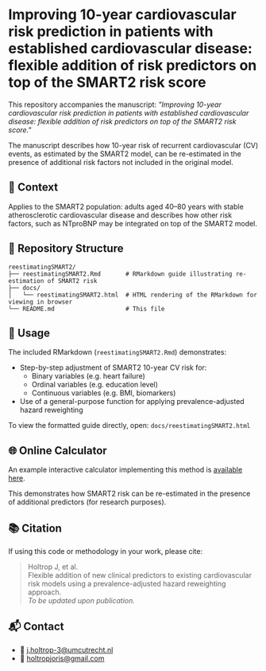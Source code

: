 # Improving 10-year cardiovascular risk prediction in patients with established cardiovascular disease: flexible addition of risk predictors on top of the SMART2 risk score

This repository accompanies the manuscript: *"Improving 10-year cardiovascular risk prediction in patients with established cardiovascular disease: flexible addition of risk predictors on top of the SMART2 risk score."*

The manuscript describes how 10-year risk of recurrent cardiovascular (CV) events, as estimated by the SMART2 model, can be re-estimated in the presence of additional risk factors not included in the original model.

## 📌 Context

Applies to the SMART2 population: adults aged 40–80 years with stable atherosclerotic cardiovascular disease and describes how other risk factors, such as NTproBNP may be integrated on top of the SMART2 model.

## 📂 Repository Structure

```
reestimatingSMART2/
├── reestimatingSMART2.Rmd       # RMarkdown guide illustrating re-estimation of SMART2 risk
├── docs/
│   └── reestimatingSMART2.html  # HTML rendering of the RMarkdown for viewing in browser
└── README.md                    # This file
```

## 📄 Usage

The included RMarkdown (`reestimatingSMART2.Rmd`) demonstrates:

- Step-by-step adjustment of SMART2 10-year CV risk for:
  - Binary variables (e.g. heart failure)
  - Ordinal variables (e.g. education level)
  - Continuous variables (e.g. BMI, biomarkers)
- Use of a general-purpose function for applying prevalence-adjusted hazard reweighting

To view the formatted guide directly, open: `docs/reestimatingSMART2.html`

## 🌐 Online Calculator

An example interactive calculator implementing this method is [available here](https://holtropjoris.shinyapps.io/flexiblesmart2/).

This demonstrates how SMART2 risk can be re-estimated in the presence of additional predictors (for research purposes). 

## 📚 Citation

If using this code or methodology in your work, please cite:

> Holtrop J, et al.  
> Flexible addition of new clinical predictors to existing cardiovascular risk models using a prevalence-adjusted hazard reweighting approach.  
> *To be updated upon publication.*

## 📬 Contact

- 📧 [j.holtrop-3@umcutrecht.nl](mailto:j.holtrop-3@umcutrecht.nl)
- 📧 [holtropjoris@gmail.com](mailto:holtropjoris@gmail.com)
